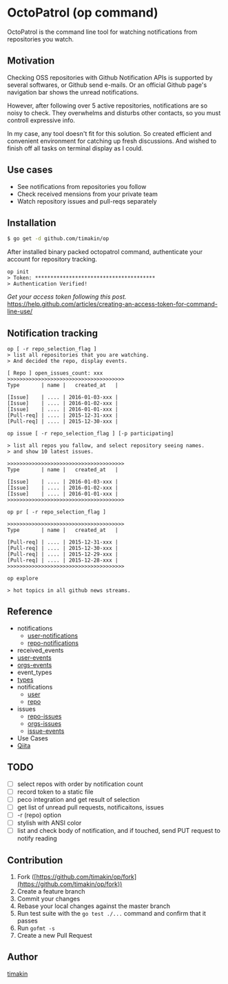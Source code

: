 OctoPatrol (op command)
========

OctoPatrol is the command line tool for watching notifications from repositories you watch.

## Motivation
Checking OSS repositories with Github Notification APIs is supported by several softwares, or Github send e-mails.
Or an official Github page's navigation bar shows the unread notifications.

However, after following over 5 active repositories, notifications are so noisy to check.
They overwhelms and disturbs other contacts, so you must controll expressive info.

In my case, any tool doesn't fit for this solution.
So created efficient and convenient environment for catching up fresh discussions.
And wished to finish off all tasks on terminal display as I could.

## Use cases
- See notifications from repositories you follow
- Check received mensions from your private team
- Watch repository issues and pull-reqs separately

## Installation
```bash
$ go get -d github.com/timakin/op
```

After installed binary packed octopatrol command, authenticate your account for repository tracking.

```
op init
> Token: ***************************************
> Authentication Verified!
```

_Get your access token following this post._
https://help.github.com/articles/creating-an-access-token-for-command-line-use/

## Notification tracking
```
op [ -r repo_selection_flag ]
> list all repositories that you are watching.
> And decided the repo, display events.

[ Repo ] open_issues_count: xxx
>>>>>>>>>>>>>>>>>>>>>>>>>>>>>>>>>>>>>>
Type       | name |   created_at   |

[Issue]    | .... | 2016-01-03-xxx |
[Issue]    | .... | 2016-01-02-xxx |
[Issue]    | .... | 2016-01-01-xxx |
[Pull-req] | .... | 2015-12-31-xxx |
[Pull-req] | .... | 2015-12-30-xxx |
```

```
op issue [ -r repo_selection_flag ] [-p participating]

> list all repos you fallow, and select repository seeing names.
> and show 10 latest issues.

>>>>>>>>>>>>>>>>>>>>>>>>>>>>>>>>>>>>>>
Type       | name |   created_at   |

[Issue]    | .... | 2016-01-03-xxx |
[Issue]    | .... | 2016-01-02-xxx |
[Issue]    | .... | 2016-01-01-xxx |
>>>>>>>>>>>>>>>>>>>>>>>>>>>>>>>>>>>>>>
```

```
op pr [ -r repo_selection_flag ]

>>>>>>>>>>>>>>>>>>>>>>>>>>>>>>>>>>>>>>
Type       | name |   created_at   |

[Pull-req] | .... | 2015-12-31-xxx |
[Pull-req] | .... | 2015-12-30-xxx |
[Pull-req] | .... | 2015-12-29-xxx |
[Pull-req] | .... | 2015-12-28-xxx |
>>>>>>>>>>>>>>>>>>>>>>>>>>>>>>>>>>>>>>
```

```
op explore

> hot topics in all github news streams.
```


## Reference

- notifications
  - [user-notifications](https://developer.github.com/v3/activity/notifications/#list-your-notifications)
  - [repo-notifications](https://developer.github.com/v3/activity/notifications/#list-your-notifications-in-a-repository)
- received_events
 - [user-events](https://developer.github.com/v3/activity/events/#list-events-that-a-user-has-received)
 - [orgs-events](https://developer.github.com/v3/activity/events/#list-events-for-an-organization)
- event_types
 - [types](https://developer.github.com/v3/activity/events/types/) 
- notifications
  - [user](https://developer.github.com/v3/activity/notifications/#list-your-notifications)
  - [repo](https://developer.github.com/v3/activity/notifications/#list-your-notifications-in-a-repository)
- issues
  - [repo-issues](https://developer.github.com/v3/activity/events/#list-issue-events-for-a-repository)
  - [orgs-issues](https://developer.github.com/v3/activity/events/#list-public-events-for-an-organization)
  - [issue-events](https://developer.github.com/v3/issues/events/)
- Use Cases
 - [Qiita](http://qiita.com/awakia/items/bd4cdfab2b552e2151ad)

## TODO

- [ ] select repos with order by notification count
- [ ] record token to a static file
- [ ] peco integration and get result of selection
- [ ] get list of unread pull requests, notificaitons, issues
- [ ] -r (repo) option
- [ ] stylish with ANSI color
- [ ] list and check body of notification, and if touched, send PUT request to notify reading

## Contribution

1. Fork ([https://github.com/timakin/op/fork](https://github.com/timakin/op/fork))
1. Create a feature branch
1. Commit your changes
1. Rebase your local changes against the master branch
1. Run test suite with the `go test ./...` command and confirm that it passes
1. Run `gofmt -s`
1. Create a new Pull Request

## Author

[timakin](https://github.com/timakin)
